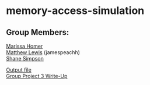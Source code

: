 # memory-access-simulation

## Group Members:

[Marissa Homer](https://github.com/homermarissa)<br>
[Matthew Lewis](https://github.com/jamespeachh) (jamespeachh)<br>
[Shane Simpson](https://github.com/ShaneS678)

[Output file](output.txt)<br>
[Group Project 3 Write-Up](GroupProject3Write-Up.pdf)
